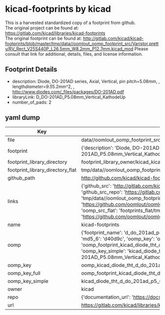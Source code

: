 # kicad-footprints by kicad  
This is a harvested standardized copy of a footprint from github.  
The original project can be found at:  
https://gitlab.com/kicad/libraries/kicad-footprints  
The original footprint can be found at:
http://gitlab.com/kicad/kicad-footprints/blob/master/tmp/data//oomlout_oomp_footprint_src/Varistor.pretty/RV_Rect_V25S440P_L26.5mm_W8.2mm_P12.7mm.kicad_mod
Please consult that link for additional, details, files, and license information.  
## Footprint Details
* description: Diode, DO-201AD series, Axial, Vertical, pin pitch=5.08mm, , length*diameter=9.5*5.2mm^2, , http://www.diodes.com/_files/packages/DO-201AD.pdf  
* libraryLink: D_DO-201AD_P5.08mm_Vertical_KathodeUp  
* number_of_pads: 2  
## yaml dump  
| Key | Value |  
| --- | --- |  
| file | data//oomlout_oomp_footprint_src/kicad-footprints/Diode_THT.pretty/D_DO-201AD_P5.08mm_Vertical_KathodeUp.kicad_mod |  
| footprint | {'description': 'Diode, DO-201AD series, Axial, Vertical, pin pitch=5.08mm, , length*diameter=9.5*5.2mm^2, , http://www.diodes.com/_files/packages/DO-201AD.pdf', 'libraryLink': 'D_DO-201AD_P5.08mm_Vertical_KathodeUp', 'number_of_pads': 2} |  
| footprint_library_directory | footprint_library_owner/kicad_kicad-footprints/ |  
| footprint_library_directory_flat | tmp/data//oomlout_oomp_footprint_src/footprints_flat/kicad_diode_tht_d_do_201ad_p5_08mm_vertical_kathodeup/working |  
| github_path | http://github.com/kicad/kicad-footprints/blob/master/tmp/data//oomlout_oomp_footprint_src/Diode_THT.pretty/D_DO-201AD_P5.08mm_Vertical_KathodeUp.kicad_mod |  
| links | {'github_src': 'http://gitlab.com/kicad/kicad-footprints/blob/master/tmp/data//oomlout_oomp_footprint_src/Varistor.pretty/RV_Rect_V25S440P_L26.5mm_W8.2mm_P12.7mm.kicad_mod', 'github_src_repo': 'https://gitlab.com/kicad/libraries/kicad-footprints', 'oomp_bot': 'tmp/data//oomlout_oomp_footprint_src/footprints/kicad_diode_tht_d_do_201ad_p5_08mm_vertical_kathodeup/working', 'oomp_bot_github': 'https://github.com/oomlout/oomlout_oomp_footprint_bot/tree/main/tmp/data//oomlout_oomp_footprint_src/footprints/kicad_diode_tht_d_do_201ad_p5_08mm_vertical_kathodeup/working', 'oomp_src_flat': 'footprints_flat/tmp/data//oomlout_oomp_footprint_src/footprints_flat/kicad_diode_tht_d_do_201ad_p5_08mm_vertical_kathodeup/working', 'oomp_src_flat_github': 'https://github.com/oomlout/oomlout_oomp_footprint_src/tree/main/tmp/data//oomlout_oomp_footprint_src/footprints_flat/kicad_diode_tht_d_do_201ad_p5_08mm_vertical_kathodeup/working'} |  
| name | kicad-footprints |  
| oomp | {'footprint_name': 'd_do_201ad_p5_08mm_vertical_kathodeup', 'library_name': 'diode_tht', 'md5': 'd40d9c4b73e9321ecef64a5cfe732aa3', 'md5_10': 'd40d9c4b73', 'md5_5': 'd40d9', 'md5_6': 'd40d9c', 'oomp_key': 'oomp_kicad_diode_tht_d_do_201ad_p5_08mm_vertical_kathodeup', 'oomp_key_extra': 'oomp_footprint_kicad_diode_tht_d_do_201ad_p5_08mm_vertical_kathodeup', 'oomp_key_full': 'oomp_footprint_kicad_diode_tht_d_do_201ad_p5_08mm_vertical_kathodeup_d40d9c', 'oomp_key_simple': 'kicad_diode_tht_d_do_201ad_p5_08mm_vertical_kathodeup', 'original_filename': 'data//oomlout_oomp_footprint_src/kicad-footprints/Diode_THT.pretty/D_DO-201AD_P5.08mm_Vertical_KathodeUp.kicad_mod', 'owner_name': 'kicad'} |  
| oomp_key | oomp_kicad_diode_tht_d_do_201ad_p5_08mm_vertical_kathodeup |  
| oomp_key_full | oomp_footprint_kicad_diode_tht_d_do_201ad_p5_08mm_vertical_kathodeup |  
| oomp_key_simple | kicad_diode_tht_d_do_201ad_p5_08mm_vertical_kathodeup |  
| owner | kicad |  
| repo | {'documentation_url': 'https://docs.github.com/rest/repos/repos#get-a-repository', 'message': 'Not Found'} |  
| url | https://gitlab.com/kicad/libraries/kicad-footprints |  

